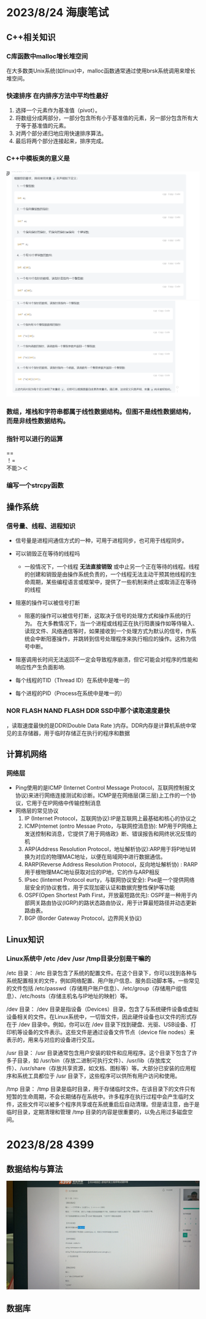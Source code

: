 # 2023/8/24 海康笔试

## C++相关知识

### C库函数中malloc增长堆空间
在大多数类Unix系统(如linux)中，malloc函数通常通过使用brsk系统调用来增长堆空间。

### 快速排序 在内排序方法中平均性最好
1. 选择一个元素作为基准值（pivot）。
2. 将数组分成两部分，一部分包含所有小于基准值的元素，另一部分包含所有大于等于基准值的元素。
3. 对两个部分递归地应用快速排序算法。
4. 最后将两个部分连接起来，排序完成。

### C++中模板类的意义是

###
![图 0](../images/f6c65f5aeb464c6e89d7a441c4d95ae0bedd83ef5b4f36e0e8f43cd31aec9323.png)  
![图 1](../images/92214e2a0d0a5ffd61905f5e6954cf70a4895a829e6f99b983502de51bcfb0d9.png)  

   
### 数组，堆栈和字符串都属于线性数据结构。但图不是线性数据结构，而是非线性数据结构。

### 指针可以进行的运算
==  
！=   
不能＞＜

### 编写一个strcpy函数

## 操作系统
### 信号量、线程、进程知识
- 信号量是进程间通信方式的一种，可用于进程同步，也可用于线程同步。
- 可以销毁正在等待的线程吗
  - 一般情况下，一个线程 __无法直接销毁__ 或中止另一个正在等待的线程。线程的创建和销毁是由操作系统负责的，一个线程无法主动干预其他线程的生命周期，某些编程语言或框架中，提供了一些机制来终止或取消正在等待的线程  

- 阻塞的操作可以被信号打断
  - 阻塞的操作可以被信号打断，这取决于信号的处理方式和操作系统的行为。
    在大多教情况下，当一个进程或线程正在执行阳裹操作如等侍输入、读现文件、风络通信等时，如果接收到一个处理方式为默认的信号，作系统会中断阳塞操作，并跳转到信号处理程序来执行相应的操作。这称为信号中断。
- 阻塞调用长时间无法返回不一定会导致程序崩溃，但它可能会对程序的性能和响应性产生负面影响.
- 每个线程的TID（Thread ID）在系统中是唯一的
- 每个进程的PID（Process在系统中是唯一的）
### NOR FLASH NAND FLASH DDR SSD中那个读取速度最快
  ，读取速度最快的是DDR(Double Data Rate )内存。DDR内存是计算机系统中常见的主存储器，用于临时存储正在执行的程序和数据
## 计算机网络
### 网络层
- Ping使用的是ICMP (Internet Control Message Protocol，互联网控制报文协议)来进行网络连接测试和诊断。ICMP是在网络层(第三层)上工作的一个协议，它用于在IP网络中传输控制消息
- 网络层的常见协议
    1. IP (Internet Protocol，互联网协议):IP是互联网上最基础和核心的协议之
    2. ICMP(ntemet (ontro Messae Proto，与联网控消息协): MP用于P网络上发送控制和消息，它提供了用于网络政》断、错误报告和网终状况反情的机
    3. ARP(Address Resolution Protocol，地址解析协议):ARP用于将P地址转换为对应的物理MAC地址，以便在局域网中进行数据通信。
    4. RARP(Reverse Address Resolution Protocol，反向地址解析协) : RARP用于根物理MAC地址获取对应的IP地，它的作与ARP相反
    5. IPsec (lintemet Protocol eurty，与联网协议安全): Pse是一个提供网络层安全的协议套性，用于实现加密认证和数据完整性保护等功能
    6. OSPF(Open Shortest Path First，开放最短路优先): OSPF是一种用于内部网关路由协议(IGRP)的路状态路由协议，用于计算最短路径并动态更新路由表。
    7. BGP (Border Gateway Protocol，边界网关协议)


## Linux知识
### Linux系统中 /etc /dev /usr /tmp目录分别是干嘛的
/etc 目录：
/etc 目录包含了系统的配置文件。在这个目录下，你可以找到各种与系统配置相关的文件，例如网络配置、用户账户信息、服务启动脚本等。一些常见的文件包括 /etc/passwd（存储用户账户信息）、/etc/group（存储用户组信息）、/etc/hosts（存储主机名与IP地址的映射）等。

/dev 目录：
/dev 目录是指设备（Devices）目录，包含了与系统硬件设备或虚拟设备相关的文件。在Linux系统中，一切皆文件，因此硬件设备也以文件的形式存在于 /dev 目录中。例如，你可以在 /dev 目录下找到硬盘、光驱、USB设备、打印机等设备的文件表示。这些文件是通过设备文件节点（device file nodes）来表示的，用来与对应的设备进行交互。

/usr 目录：
/usr 目录通常包含用户安装的软件和应用程序。这个目录下包含了许多子目录，如 /usr/bin（存放二进制可执行文件）、/usr/lib（存放库文件）、/usr/share（存放共享资源，如文档、图标等）等。大部分已安装的应用程序和系统工具都位于 /usr 目录下，这些程序可以供所有用户访问和使用。

/tmp 目录：
/tmp 目录是临时目录，用于存储临时文件。在该目录下的文件只有短暂的生命周期，不会长期储存在系统中。许多程序在执行过程中会产生临时文件，这些文件可以被多个程序共享或在系统重启后自动清理。但是请注意，由于是临时目录，定期清理和管理 /tmp 目录的内容是很重要的，以免占用过多磁盘空间。

# 2023/8/28 4399

## 数据结构与算法
![图 2](../images/330b8a40ad74a9d00484eb2b919f39738d53ab0184bae94626366eea2d13800c.png)  


## 数据库

